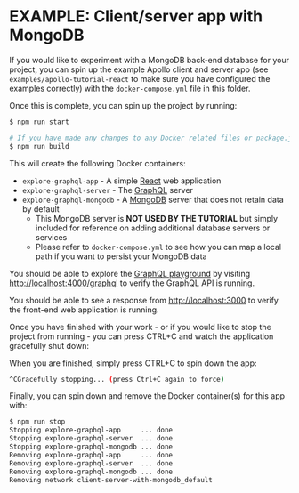 # EXAMPLE: Client/server app with MongoDB

If you would like to experiment with a MongoDB back-end database for your project, you can spin up the example Apollo client and server app (see `examples/apollo-tutorial-react` to make sure you have configured the examples correctly) with the `docker-compose.yml` file in this folder.

Once this is complete, you can spin up the project by running:

```sh
$ npm run start

# If you have made any changes to any Docker related files or package.json, you can force a clean build of the app with:
$ npm run build
```

This will create the following Docker containers:

- `explore-graphql-app` - A simple [React](https://reactjs.org) web application
- `explore-graphql-server` - The [GraphQL](https://graphql.org) server
- `explore-graphql-mongodb` - A [MongoDB](https://www.mongodb.com) server that does not retain data by default
  - This MongoDB server is **NOT USED BY THE TUTORIAL** but simply included for reference on adding additional database servers or services
  - Please refer to `docker-compose.yml` to see how you can map a local path if you want to persist your MongoDB data

You should be able to explore the [GraphQL playground](http://localhost:4000/graphql) by visiting [http://localhost:4000/graphql](http://localhost:4000/graphql) to verify the GraphQL API is running.

You should be able to see a response from [http://localhost:3000](http://localhost:3000) to verify the front-end web application is running.

Once you have finished with your work - or if you would like to stop the project from running - you can press CTRL+C and watch the application gracefully shut down:

When you are finished, simply press CTRL+C to spin down the app:

```sh
^CGracefully stopping... (press Ctrl+C again to force)
```

Finally, you can spin down and remove the Docker container(s) for this app with:

```sh
$ npm run stop
Stopping explore-graphql-app     ... done
Stopping explore-graphql-server  ... done
Stopping explore-graphql-mongodb ... done
Removing explore-graphql-app     ... done
Removing explore-graphql-server  ... done
Removing explore-graphql-mongodb ... done
Removing network client-server-with-mongodb_default
```
